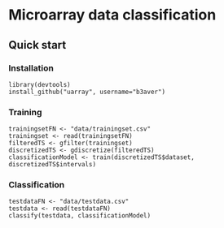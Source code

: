 # Microarray data classification

## Quick start
### Installation
    library(devtools)
    install_github("uarray", username="b3aver")

### Training
    trainingsetFN <- "data/trainingset.csv"
    trainingset <- read(trainingsetFN)
    filteredTS <- gfilter(trainingset)
    discretizedTS <- gdiscretize(filteredTS)
    classificationModel <- train(discretizedTS$dataset, discretizedTS$intervals)
    
### Classification
    testdataFN <- "data/testdata.csv"
    testdata <- read(testdataFN)
    classify(testdata, classificationModel)
